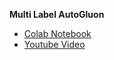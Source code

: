 **Multi Label AutoGluon**
- [Colab Notebook](https://colab.research.google.com/drive/1BFsbQ3k1ZZUtzO4Mt-FuEDncjiuQzCqg#scrollTo=e796708d)
- [Youtube Video](https://youtu.be/2U7I0JC2vqo)
